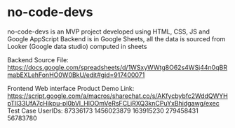 # no-code-devs
no-code-devs is an MVP project developed using HTML, CSS, JS and Google AppScript 
Backend is in Google Sheets, all the data is sourced from Looker (Google data studio) computed in sheets

Backend Source File: https://docs.google.com/spreadsheets/d/1WSxyWWtg8O62s4WSj44n0qBRmabEXLehFonHO0W0BkU/edit#gid=917400071

Frontend Web interface Product Demo Link: https://script.google.com/a/macros/sharechat.co/s/AKfycbybfc2WddQWYHpTII33UfA7cHikpu-pl0bVl_HlOOmVeRsFCLjRXQ3knCPuYxBhidgawg/exec
Test Case UserIDs: 
87336173
1456023879
163915230
279458431
56783780
